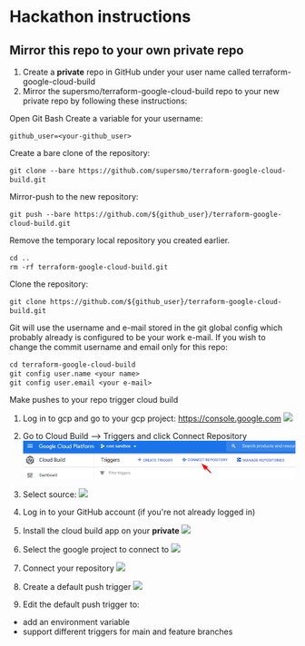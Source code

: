 # Hackathon instructions

## Mirror this repo to your own private repo
1. Create a **private** repo in GitHub under your user name called terraform-google-cloud-build
2. Mirror  the supersmo/terraform-google-cloud-build repo to your new private repo by following these instructions:

Open Git Bash
Create a variable for your username:
```
github_user=<your-github_user>
```
Create a bare clone of the repository: 
```
git clone --bare https://github.com/supersmo/terraform-google-cloud-build.git
```
Mirror-push to the new repository: 
```
git push --bare https://github.com/${github_user}/terraform-google-cloud-build.git
```
Remove the temporary local repository you created earlier. 
```
cd ..
rm -rf terraform-google-cloud-build.git
```

Clone the repository: 
```
git clone https://github.com/${github_user}/terraform-google-cloud-build.git
```

Git will use the username and e-mail stored in the git global config which probably already is configured to be your work e-mail. If you wish to change the commit username and email only for this repo:
```
cd terraform-google-cloud-build
git config user.name <your name>
git config user.email <your e-mail>
```

Make pushes to your repo trigger cloud build
1. Log in to gcp and go to your gcp project: https://console.google.com
![](0_select_project.png)

2. Go to Cloud Build –> Triggers and click Connect Repository
![](images/1_connect_repository.png)

3. Select source:
![](2_select_source.png)

4. Log in to your GitHub account (if you're not already logged in)

5. Install the cloud build app on your **private**
![](3_install_google_cloud_build_on_repo.png)

6. Select the google project to connect to
![](4_select_google_project_to_connect_to.png)

7. Connect your repository
![](5_select_github_repo.png)

8. Create a default push trigger
![](6_create_push_trigger.png)

9. Edit the default push trigger to:
* add an environment variable
* support different triggers for main and feature branches
